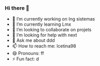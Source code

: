 ### Hi there 👋

- 🔭 I’m currently working on Ing sistemas
- 🌱 I’m currently learning Lmx
- 👯 I’m looking to collaborate on projets
- 🤔 I’m looking for help with next
- 💬 Ask me about ddd
- 📫 How to reach me: lcetina98
- 😄 Pronouns: ff
- ⚡ Fun fact: d